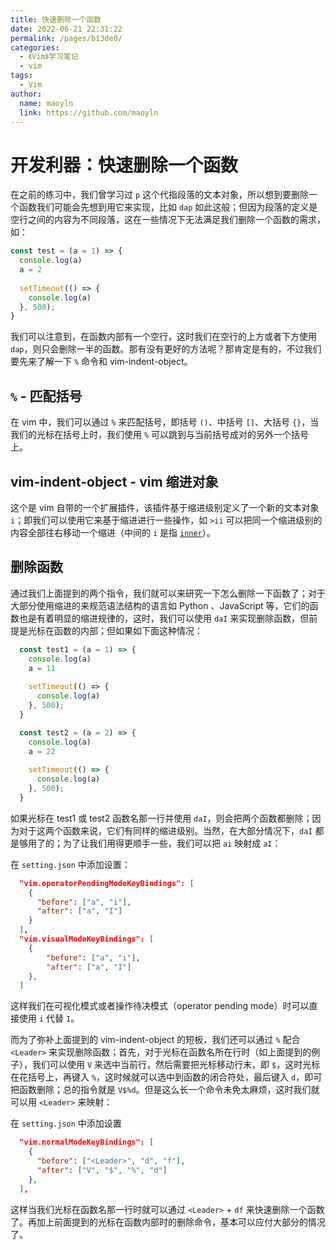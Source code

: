 ```yaml
---
title: 快速删除一个函数
date: 2022-06-21 22:31:22
permalink: /pages/b13de0/
categories:
  - 《Vim》学习笔记
  - vim
tags:
  - Vim
author:
  name: maoyln
  link: https://github.com/maoyln
---
```

# 开发利器：快速删除一个函数

在之前的练习中，我们曾学习过 `p` 这个代指段落的文本对象，所以想到要删除一个函数我们可能会先想到用它来实现，比如 `dap` 如此这般；但因为段落的定义是空行之间的内容为不同段落，这在一些情况下无法满足我们删除一个函数的需求，如：

```js
const test = (a = 1) => {
  console.log(a)
  a = 2
  
  setTimeout(() => {
    console.log(a)
  }, 500);
}
```

我们可以注意到，在函数内部有一个空行，这时我们在空行的上方或者下方使用 `dap`，则只会删除一半的函数。那有没有更好的方法呢？那肯定是有的，不过我们要先来了解一下 `%` 命令和 vim-indent-object。

## `%` - 匹配括号

在 vim 中，我们可以通过 `%` 来匹配括号，即括号 `()`、中括号 `[]`、大括号 `{}`，当我们的光标在括号上时，我们使用 `%` 可以跳到与当前括号成对的另外一个括号上。

## vim-indent-object - vim 缩进对象

这个是 vim 自带的一个扩展插件，该插件基于缩进级别定义了一个新的文本对象 `i`；即我们可以使用它来基于缩进进行一些操作，如 `>ii` 可以把同一个缩进级别的内容全部往右移动一个缩进（中间的 `i` 是指 [`inner`](./06.%E4%BB%80%E4%B9%88%E6%98%AF%E6%96%87%E6%9C%AC%E5%AF%B9%E8%B1%A1.md)）。

## 删除函数

通过我们上面提到的两个指令，我们就可以来研究一下怎么删除一下函数了；对于大部分使用缩进的来规范语法结构的语言如 Python 、JavaScript 等，它们的函数也是有着明显的缩进规律的，这时，我们可以使用 `daI` 来实现删除函数，但前提是光标在函数的内部；但如果如下面这种情况：

```js
  const test1 = (a = 1) => {
    console.log(a)
    a = 11
    
    setTimeout(() => {
      console.log(a)
    }, 500);
  }

  const test2 = (a = 2) => {
    console.log(a)
    a = 22
    
    setTimeout(() => {
      console.log(a)
    }, 500);
  }
```

如果光标在 test1 或 test2 函数名那一行并使用 `daI`，则会把两个函数都删除；因为对于这两个函数来说，它们有同样的缩进级别。当然，在大部分情况下，`daI` 都是够用了的；为了让我们用得更顺手一些，我们可以把 `ai` 映射成 `aI`：

在 `setting.json` 中添加设置：

```json
  "vim.operatorPendingModeKeyBindings": [
    {
      "before": ["a", "i"],
      "after": ["a", "I"]
    }
  ],
  "vim.visualModeKeyBindings": [
    {
        "before": ["a", "i"],
        "after": ["a", "I"]
    },        
  ]
```

这样我们在可视化模式或者操作待决模式（operator pending mode）时可以直接使用 `i` 代替 `I`。

而为了弥补上面提到的 vim-indent-object 的短板，我们还可以通过 `%` 配合 `<Leader>` 来实现删除函数；首先，对于光标在函数名所在行时（如上面提到的例子），我们可以使用 `V` 来选中当前行，然后需要把光标移动行末，即 `$`，这时光标在花括号上，再键入 `%`，这时候就可以选中到函数的闭合符处，最后键入 `d`，即可把函数删除；总的指令就是 `V$%d`。但是这么长一个命令未免太麻烦，这时我们就可以用 `<Leader>` 来映射：

在 `setting.json` 中添加设置
```json
  "vim.normalModeKeyBindings": [
    {
      "before": ["<Leader>", "d", "f"],
      "after": ["V", "$", "%", "d"]
    },
  ],
```

这样当我们光标在函数名那一行时就可以通过 `<Leader>` + `df` 来快速删除一个函数了。再加上前面提到的光标在函数内部时的删除命令，基本可以应付大部分的情况了。